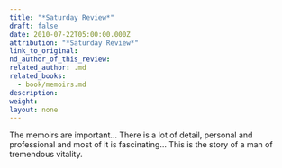 ```yaml
---
title: "*Saturday Review*"
draft: false
date: 2010-07-22T05:00:00.000Z
attribution: "*Saturday Review*"
link_to_original:
nd_author_of_this_review:
related_author: .md
related_books:
  - book/memoirs.md
description:
weight:
layout: none
---
```

The memoirs are important... There is a lot of detail, personal and professional and most of it is fascinating... This is the story of a man of tremendous vitality.

